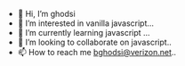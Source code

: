 - 👋 Hi, I’m ghodsi
- 👀 I’m interested in vanilla javascript...
- 🌱 I’m currently learning javascript ...
- 💞️ I’m looking to collaborate on javascript..
- 📫 How to reach me bghodsi@verizon.net..

<!---
bghodsi/bghodsi is a ✨ special ✨ repository because its `README.md` (this file) appears on your GitHub profile.
You can click the Preview link to take a look at your changes.
--->

